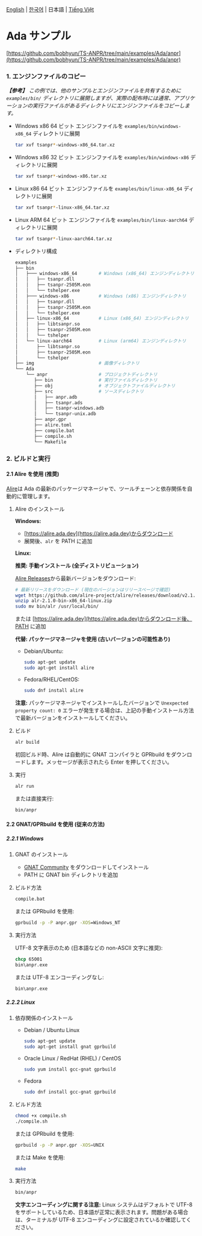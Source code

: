 [English](../../README.md) | [한국어](../ko-KR/README.md) | 日本語 | [Tiếng Việt](../vi-VN/README.md)

# Ada サンプル

[https://github.com/bobhyun/TS-ANPR/tree/main/examples/Ada/anpr](https://github.com/bobhyun/TS-ANPR/tree/main/examples/Ada/anpr)

### 1. エンジンファイルのコピー

_**【参考】** この例では、他のサンプルとエンジンファイルを共有するために `examples/bin/` ディレクトリに展開しますが、実際の配布時には通常、アプリケーションの実行ファイルがあるディレクトリにエンジンファイルをコピーします。_

- Windows x86 64 ビット
  エンジンファイルを `examples/bin/windows-x86_64` ディレクトリに展開
  ```sh
  tar xvf tsanpr*-windows-x86_64.tar.xz
  ```
- Windows x86 32 ビット
  エンジンファイルを `examples/bin/windows-x86` ディレクトリに展開
  ```sh
  tar xvf tsanpr*-windows-x86.tar.xz
  ```
- Linux x86 64 ビット
  エンジンファイルを `examples/bin/linux-x86_64` ディレクトリに展開
  ```sh
  tar xvf tsanpr*-linux-x86_64.tar.xz
  ```
- Linux ARM 64 ビット
  エンジンファイルを `examples/bin/linux-aarch64` ディレクトリに展開
  ```sh
  tar xvf tsanpr*-linux-aarch64.tar.xz
  ```
- ディレクトリ構成
  ```sh
  examples
  ├── bin
  │   ├─── windows-x86_64        # Windows (x86_64) エンジンディレクトリ
  │   │   ├── tsanpr.dll
  │   │   ├── tsanpr-2505M.eon
  │   │   └── tshelper.exe
  │   ├─── windows-x86           # Windows (x86) エンジンディレクトリ
  │   │   ├── tsanpr.dll
  │   │   ├── tsanpr-2505M.eon
  │   │   └── tshelper.exe
  │   ├── linux-x86_64           # Linux (x86_64) エンジンディレクトリ
  │   │   ├── libtsanpr.so
  │   │   ├── tsanpr-2505M.eon
  │   │   └── tshelper
  │   └── linux-aarch64          # Linux (arm64) エンジンディレクトリ
  │       ├── libtsanpr.so
  │       ├── tsanpr-2505M.eon
  │       └── tshelper
  ├── img                        # 画像ディレクトリ
  └── Ada
      └── anpr                   # プロジェクトディレクトリ
         ├── bin                 # 実行ファイルディレクトリ
         ├── obj                 # オブジェクトファイルディレクトリ
         ├── src                 # ソースディレクトリ
         │   ├── anpr.adb
         │   ├── tsanpr.ads
         │   ├── tsanpr-windows.adb
         │   └── tsanpr-unix.adb
         ├── anpr.gpr
         ├── alire.toml
         ├── compile.bat
         ├── compile.sh
         └── Makefile
  ```

### 2. ビルドと実行

#### 2.1 Alire を使用 (推奨)

[Alire](https://alire.ada.dev/)は Ada の最新のパッケージマネージャで、ツールチェーンと依存関係を自動的に管理します。

1. Alire のインストール

   **Windows:**

   - [https://alire.ada.dev](https://alire.ada.dev)からダウンロード
   - 展開後、`alr` を PATH に追加

   **Linux:**

   **推奨: 手動インストール (全ディストリビューション)**

   [Alire Releases](https://github.com/alire-project/alire/releases)から最新バージョンをダウンロード:

   ```sh
   # 最新リリースをダウンロード (現在のバージョンはリリースページで確認)
   wget https://github.com/alire-project/alire/releases/download/v2.1.0/alr-2.1.0-bin-x86_64-linux.zip
   unzip alr-2.1.0-bin-x86_64-linux.zip
   sudo mv bin/alr /usr/local/bin/
   ```

   または [https://alire.ada.dev](https://alire.ada.dev)からダウンロード後、PATH に追加

   **代替: パッケージマネージャを使用 (古いバージョンの可能性あり)**

   - Debian/Ubuntu:
     ```sh
     sudo apt-get update
     sudo apt-get install alire
     ```
   - Fedora/RHEL/CentOS:
     ```sh
     sudo dnf install alire
     ```

   **注意:** パッケージマネージャでインストールしたバージョンで `Unexpected property count: 0` エラーが発生する場合は、上記の手動インストール方法で最新バージョンをインストールしてください。

2. ビルド

   ```sh
   alr build
   ```

   初回ビルド時、Alire は自動的に GNAT コンパイラと GPRbuild をダウンロードします。メッセージが表示されたら Enter を押してください。

3. 実行

   ```sh
   alr run
   ```

   または直接実行:

   ```sh
   bin/anpr
   ```

#### 2.2 GNAT/GPRbuild を使用 (従来の方法)

##### 2.2.1 Windows

1. GNAT のインストール

   - [GNAT Community](https://www.adacore.com/download) をダウンロードしてインストール
   - PATH に GNAT bin ディレクトリを追加

2. ビルド方法

   ```cmd
   compile.bat
   ```

   または GPRbuild を使用:

   ```cmd
   gprbuild -p -P anpr.gpr -XOS=Windows_NT
   ```

3. 実行方法

   UTF-8 文字表示のため (日本語などの non-ASCII 文字に推奨):

   ```cmd
   chcp 65001
   bin\anpr.exe
   ```

   または UTF-8 エンコーディングなし:

   ```cmd
   bin\anpr.exe
   ```

##### 2.2.2 Linux

1. 依存関係のインストール

   - Debian / Ubuntu Linux

     ```sh
     sudo apt-get update
     sudo apt-get install gnat gprbuild
     ```

   - Oracle Linux / RedHat (RHEL) / CentOS

     ```sh
     sudo yum install gcc-gnat gprbuild
     ```

   - Fedora

     ```sh
     sudo dnf install gcc-gnat gprbuild
     ```

2. ビルド方法

   ```sh
   chmod +x compile.sh
   ./compile.sh
   ```

   または GPRbuild を使用:

   ```sh
   gprbuild -p -P anpr.gpr -XOS=UNIX
   ```

   または Make を使用:

   ```sh
   make
   ```

3. 実行方法

   ```sh
   bin/anpr
   ```

   **文字エンコーディングに関する注意:**
   Linux システムはデフォルトで UTF-8 をサポートしているため、日本語が正常に表示されます。問題がある場合は、ターミナルが UTF-8 エンコーディングに設定されているか確認してください。
